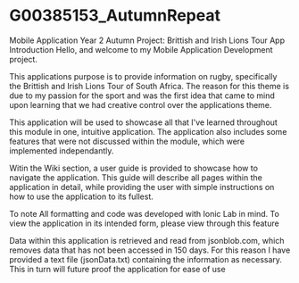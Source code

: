 # G00385153_AutumnRepeat

Mobile Application Year 2 Autumn Project: Brittish and Irish Lions Tour App
Introduction
Hello, and welcome to my Mobile Application Development project.

This applications purpose is to provide information on rugby, specifically the Brittish and Irish Lions Tour of South Africa. 
The reason for this theme is due to my passion for the sport and was the first idea that came to mind upon learning 
that we had creative control over the applications theme.

This application will be used to showcase all that I've learned throughout this module in one, intuitive application. 
The application also includes some features that were not discussed within the module, which were implemented independantly.

Witin the Wiki section, a user guide is provided to showcase how to navigate the application. This guide will describe 
all pages within the application in detail, while providing the user with simple instructions on how to use the application to its fullest.

To note
All formatting and code was developed with Ionic Lab in mind. To view the application in its intended form, please view through this feature

Data within this application is retrieved and read from jsonblob.com, which removes data that has not been accessed in 150 days.
For this reason I have provided a text file (jsonData.txt) containing the information as necessary. This in turn will future proof the application for ease of use
